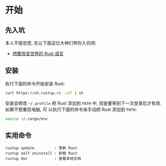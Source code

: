 # 开始


## 先入坑

本人不擅忽悠, 先让下面这位大神们带你入坑吧:

- <a href="https://www.infoq.cn/article/Uugi_eIJusEka1aSPmQM" target="_blank">
    想要改变世界的 Rust 语言</a>


## 安装

执行下面的命令开始安装 Rust:

```sh
curl https://sh.rustup.rs -sSf | sh
```

安装会修改 `~/.profile` 把 Rust 添加到 `PATH` 中, 但是要等到下一次登录后才有效. 如果不想重启电脑, 可
以执行下面的命令来手动把 Rust 添加到 `PATH`:

```sh
source ~/.cargo/env
```


## 实用命令

    rustup update         : 更新 Rust
    rustup self uninstall : 卸载 Rust
    rustup doc            : 查看本地文档
